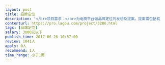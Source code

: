 ```yaml
---                
layout: post       
title: 品牌定位           
description: '</br>项目需求：</br>为电商平台做品牌定位的发想及提案。提案需包括初步的消费者洞察及市场分析。仅做初步发想，不涉及数据收集或分析。</br>'     
contenturl: https://pro.lagou.com/project/3280.html      
tags: [品牌定位]            
salary: 3000元以下          
publish_time: 2017-06-26 10:57:00         
review: 1041人                   
apply: 0人                   
recommend: 1人                   
time_range: 小于1周              
---                 
```

